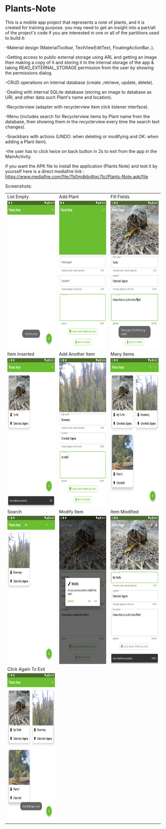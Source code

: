 # Plants-Note
This is a mobile app project that represents a note of plants, and it is created for training purpose. you may need to get an insight into a part/all of the project's code if you are interested in one or all of the partitions used to build it:

-Material design (MaterialToolbar, TextViewEditText, FloatingActionBar..).

-Getting access to public external storage using ARL and getting an image then making a copy of it and storing it in the internal storage of the app 
          & taking READ_EXTERNAL_STORAGE permission from the user by showing the permissions dialog.

-CRUD operations on internal database (create ,retrieve, update, delete).

-Dealing with internal SQLite database (storing an image to database as URI, and other data such Plant's name and location).

-Recyclerview (adapter with recyclerview item click listener interface).

-Menu (includes search for Recyclerview items by Plant name from the database, then showing them in the recyclerview every time the search text changes).
          
-Snackbars with actions (UNDO: when deleting or modifying and OK: when adding a Plant item).

-the user has to click twice on back button in 2s to exit from the app in the MainActivity.

if you want the APK file to install the application (Plants Note) 
       and test it by yourself here is a direct mediafire link : https://www.mediafire.com/file/7b0mdkbj4tgc7tc/Plants-Note.apk/file
       
Screenshots:


<table>
  <tr>
    <td>List Empty</td>
     <td>Add Plant</td>
     <td>Fill Fields</td>
  </tr>
  <tr>
    <td><img src="screenshots/1-list-empty.png" width=270 height=480></td>
    <td><img src="screenshots/2-add-plant.png" width=270 height=480></td>
    <td><img src="screenshots/3-fill-fields.png" width=270 height=480></td>
  </tr>
          
   <tr>
    <td>Item Inserted</td>
     <td>Add Another Item</td>
     <td>Many Items</td>
  </tr>
  <tr>
    <td><img src="screenshots/4-item-inserted.png" width=270 height=480></td>
    <td><img src="screenshots/5-add-another-item.png" width=270 height=480></td>
    <td><img src="screenshots/6-many-items.png" width=270 height=480></td>
  </tr>
          
  <tr>
    <td>Search</td>
     <td>Modify Item</td>
     <td>Item Modified</td>
  </tr>
  <tr>
    <td><img src="screenshots/7-search.png" width=270 height=480></td>
    <td><img src="screenshots/8-edit-item.png" width=270 height=480></td>
    <td><img src="screenshots/9-item-modified.png" width=270 height=480></td>
  </tr>
          
   <tr>
    <td>Click Again To Exit</td>
  </tr>
  <tr>
    <td><img src="screenshots/10-click-again-to-exit.png" width=270 height=480></td>
  </tr>
 </table>
